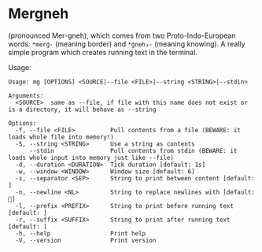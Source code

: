 # Mergneh
(pronounced Mer-gneh), which comes from two Proto-Indo-European words: `*merǵ-` (meaning border) and `*ǵneh₃-` (meaning knowing).
A really simple program which creates running text in the terminal.

Usage:
```
Usage: mg [OPTIONS] <SOURCE|--file <FILE>|--string <STRING>|--stdin>

Arguments:
  <SOURCE>  same as --file, if file with this name does not exist or is a directory, it will behave as --string

Options:
  -f, --file <FILE>          Pull contents from a file (BEWARE: it loads whole file into memory!)
  -S, --string <STRING>      Use a string as contents
      --stdin                Pull contents from stdin (BEWARE: it loads whole input into memory just like --file)
  -d, --duration <DURATION>  Tick duration [default: 1s]
  -w, --window <WINDOW>      Window size [default: 6]
  -s, --separator <SEP>      String to print between content [default: ]
  -n, --newline <NL>         String to replace newlines with [default: ]
  -l, --prefix <PREFIX>      String to print before running text [default: ]
  -r, --suffix <SUFFIX>      String to print after running text [default: ]
  -h, --help                 Print help
  -V, --version              Print version
```
